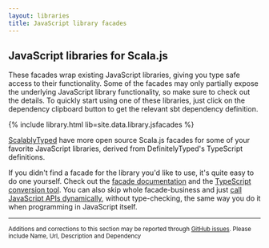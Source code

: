 ```yaml
---
layout: libraries
title: JavaScript library facades
---
```


## JavaScript libraries for Scala.js

These facades wrap existing JavaScript libraries, giving you type safe access to their functionality. Some of the
facades may only partially expose the underlying JavaScript library functionality, so make sure to check out the
details. To quickly start using one of these libraries, just click on the dependency clipboard button to get the
relevant sbt dependency definition.

{% include library.html lib=site.data.library.jsfacades %}

[ScalablyTyped](https://github.com/oyvindberg/ScalablyTyped) have more open source Scala.js facades for some of your favorite JavaScript libraries, derived from DefinitelyTyped's TypeScript definitions.

If you didn't find a facade for the library you'd like to use, it's quite easy to do one yourself. Check out the
[facade documentation](../doc/interoperability/facade-types.html) and the
[TypeScript conversion tool](https://github.com/sjrd/scala-js-ts-importer).
You can also skip whole facade-business and just
[call JavaScript APIs dynamically](../doc/interoperability/facade-types.html#calling-javascript-from-scalajs-with-dynamic-types),
without type-checking, the same way you do it when programming in JavaScript itself.

-------

<small markdown="1">Additions and corrections to this section may be reported through
[GitHub issues](https://github.com/scala-js/scala-js-website/issues). Please include Name, Url, Description and
Dependency</small>

